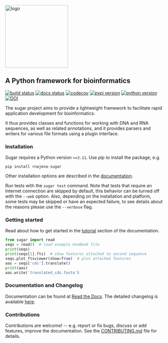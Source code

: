 <img src="https://raw.github.com/rnajena/sugar/logo/sugar_logo.png" alt="logo" width="200">

## A Python framework for bioinformatics
[![build status](https://github.com/rnajena/sugar/workflows/tests/badge.svg)](https://github.com/rnajena/sugar/actions)
[![docs status](https://readthedocs.org/projects/rnajena-sugar/badge/?version=latest)](https://rnajena-sugar.readthedocs.io)
[![codecov](https://codecov.io/gh/rnajena/sugar/branch/master/graph/badge.svg)](https://codecov.io/gh/rnajena/sugar)
[![pypi version](https://img.shields.io/pypi/v/rnajena-sugar.svg)](https://pypi.python.org/pypi/rnajena-sugar)
[![python version](https://img.shields.io/pypi/pyversions/rnajena-sugar.svg)](https://python.org)
[![DOI](https://zenodo.org/badge/DOI/10.5281/zenodo.11388074.svg)](https://doi.org/10.5281/zenodo.11388074)

The sugar project aims to provide a lightweight framework to facilitate rapid application development for bioinformatics.

It thus provides classes and functions for working with DNA and RNA sequences, as well as related annotations, and it provides parsers and writers for various file formats using a plugin interface.

### Installation

Sugar requires a Python version `>=3.11`.
Use pip to install the package, e.g.

```
pip install rnajena-sugar
```

Other installation options are described in the [documentation](https://rnajena-sugar.readthedocs.io/en/latest/src/tutorial_install.html).

Run tests with the `sugar test` command. Note that tests that require an Internet connection are skipped by default, this behavior can be turned off with the `--web` option. Also, depending on the installation and platform, some tests may be skipped or have an expected failure, to see details about the reasons please use the `--verbose` flag.

### Getting started

Read about how to get started in the [tutorial](https://rnajena-sugar.readthedocs.io/en/latest/src/tutorial_install.html) section of the documentation.

```python
from sugar import read
seqs = read()  # load example GenBank file
print(seqs)
print(seqs[1].fts)  # show features attached to second sequence
seqs.plot_ftsviewer(show=True)  # plot attached features
aas = seqs['cds'].translate()
print(aas)
aas.write('translated_cds.fasta')
```

### Documentation and Changelog

Documentation can be found at [Read the Docs](https://rnajena-sugar.readthedocs.io).
The detailed changelog is available [here](https://github.com/rnajena/sugar/blob/master/CHANGELOG).

### Contributions

Contributions are welcome! -- e.g. report or fix bugs, discuss or add features, improve the documentation.
See the [CONTRIBUTING.md](https://github.com/rnajena/sugar/blob/master/CONTRIBUTING.md) file for details.
